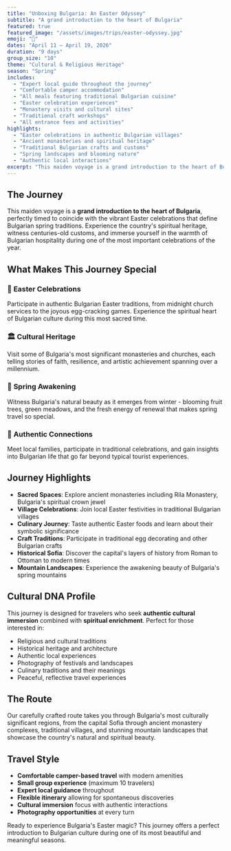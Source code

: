 ```yaml
---
title: "Unboxing Bulgaria: An Easter Odyssey"
subtitle: "A grand introduction to the heart of Bulgaria"
featured: true
featured_image: "/assets/images/trips/easter-odyssey.jpg"
emoji: "🥚"
dates: "April 11 – April 19, 2026"
duration: "9 days"
group_size: "10"
theme: "Cultural & Religious Heritage"
season: "Spring"
includes:
  - "Expert local guide throughout the journey"
  - "Comfortable camper accommodation"
  - "All meals featuring traditional Bulgarian cuisine"
  - "Easter celebration experiences"
  - "Monastery visits and cultural sites"
  - "Traditional craft workshops"
  - "All entrance fees and activities"
highlights:
  - "Easter celebrations in authentic Bulgarian villages"
  - "Ancient monasteries and spiritual heritage"
  - "Traditional Bulgarian crafts and customs"
  - "Spring landscapes and blooming nature"
  - "Authentic local interactions"
excerpt: "This maiden voyage is a grand introduction to the heart of Bulgaria, timed to coincide with the vibrant Easter celebrations and spring awakening."
---
```


## The Journey

This maiden voyage is a **grand introduction to the heart of Bulgaria**, perfectly timed to coincide with the vibrant Easter celebrations that define Bulgarian spring traditions. Experience the country's spiritual heritage, witness centuries-old customs, and immerse yourself in the warmth of Bulgarian hospitality during one of the most important celebrations of the year.

## What Makes This Journey Special

### 🥚 **Easter Celebrations**
Participate in authentic Bulgarian Easter traditions, from midnight church services to the joyous egg-cracking games. Experience the spiritual heart of Bulgarian culture during this most sacred time.

### 🏛️ **Cultural Heritage**
Visit some of Bulgaria's most significant monasteries and churches, each telling stories of faith, resilience, and artistic achievement spanning over a millennium.

### 🌸 **Spring Awakening**
Witness Bulgaria's natural beauty as it emerges from winter - blooming fruit trees, green meadows, and the fresh energy of renewal that makes spring travel so special.

### 👥 **Authentic Connections**
Meet local families, participate in traditional celebrations, and gain insights into Bulgarian life that go far beyond typical tourist experiences.

## Journey Highlights

- **Sacred Spaces**: Explore ancient monasteries including Rila Monastery, Bulgaria's spiritual crown jewel
- **Village Celebrations**: Join local Easter festivities in traditional Bulgarian villages
- **Culinary Journey**: Taste authentic Easter foods and learn about their symbolic significance
- **Craft Traditions**: Participate in traditional egg decorating and other Bulgarian crafts
- **Historical Sofia**: Discover the capital's layers of history from Roman to Ottoman to modern times
- **Mountain Landscapes**: Experience the awakening beauty of Bulgaria's spring mountains

## Cultural DNA Profile

This journey is designed for travelers who seek **authentic cultural immersion** combined with **spiritual enrichment**. Perfect for those interested in:

- Religious and cultural traditions
- Historical heritage and architecture
- Authentic local experiences
- Photography of festivals and landscapes
- Culinary traditions and their meanings
- Peaceful, reflective travel experiences

## The Route

Our carefully crafted route takes you through Bulgaria's most culturally significant regions, from the capital Sofia through ancient monastery complexes, traditional villages, and stunning mountain landscapes that showcase the country's natural and spiritual beauty.

## Travel Style

- **Comfortable camper-based travel** with modern amenities
- **Small group experience** (maximum 10 travelers)
- **Expert local guidance** throughout
- **Flexible itinerary** allowing for spontaneous discoveries
- **Cultural immersion** focus with authentic interactions
- **Photography opportunities** at every turn

Ready to experience Bulgaria's Easter magic? This journey offers a perfect introduction to Bulgarian culture during one of its most beautiful and meaningful seasons.
